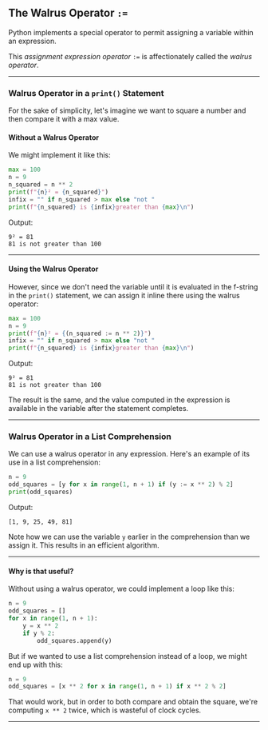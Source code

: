 ## The Walrus Operator `:=`

Python implements a special operator to permit assigning a variable
within an expression.

This *assignment expression operator* `:=` is affectionately called the 
*walrus operator*.

---

### Walrus Operator in a `print()` Statement

For the sake of simplicity, let's imagine we want to square a number and 
then compare it with a max value.

#### Without a Walrus Operator

We might implement it like this:

```python
max = 100
n = 9
n_squared = n ** 2
print(f"{n}² = {n_squared}")
infix = "" if n_squared > max else "not "
print(f"{n_squared} is {infix}greater than {max}\n")
```

Output:

```
9² = 81
81 is not greater than 100
```

---

#### Using the Walrus Operator

However, since we don't need the variable until it is evaluated in the
f-string in the `print()` statement, we can assign it inline there using 
the walrus operator:

```python
max = 100
n = 9
print(f"{n}² = {(n_squared := n ** 2)}")
infix = "" if n_squared > max else "not "
print(f"{n_squared} is {infix}greater than {max}\n")
```

Output:

```
9² = 81
81 is not greater than 100
```

The result is the same, and the value computed in the expression is
available in the variable after the statement completes.

---

### Walrus Operator in a List Comprehension

We can use a walrus operator in any expression. Here's an example of its
use in a list comprehension:

```python
n = 9
odd_squares = [y for x in range(1, n + 1) if (y := x ** 2) % 2]
print(odd_squares)
```

Output:

```
[1, 9, 25, 49, 81]
```

Note how we can use the variable `y` earlier in the comprehension than we
assign it. This results in an efficient algorithm.

---

#### Why is that useful?

Without using a walrus operator, we could implement a loop like this:

```python
n = 9
odd_squares = []
for x in range(1, n + 1):
    y = x ** 2
    if y % 2:
        odd_squares.append(y)
```

But if we wanted to use a list comprehension instead of a loop, we might 
end up with this:

```python
n = 9
odd_squares = [x ** 2 for x in range(1, n + 1) if x ** 2 % 2]
```

That would work, but in order to both compare and obtain the square, we're
computing `x ** 2` twice, which is wasteful of clock cycles.

---
